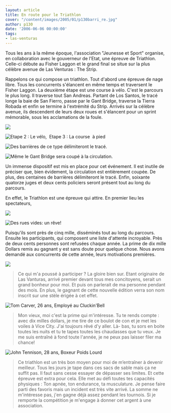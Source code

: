 ```yaml
---
layout: article
title: En route pour le Triathlon
cover: "/content/images/2005/01/p130barri_re.jpg"
author: p130
date: '2006-06-06 00:00:00'
tags:
- las-venturas
---
```


Tous les ans à la même époque, l'association "Jeunesse et Sport" organise, en collaboration avec le gouverneur de l'Etat, une épreuve de Triathlon. Celle-ci débute au Fisher Laggon et le grand final se situe sur la plus célèbre avenue de Las Venturas :&nbsp;The Strip.

Rappelons ce qui compose un triathlon. Tout d'abord une épreuve de nage libre. Tous les concurrents&nbsp;s'élancent en même temps et traversent le Fisher Laggon. La deuxième étape est une course&nbsp;à vélo.&nbsp;C'est le parcours le plus long. Il traverse tout San Andreas. Partant de Los&nbsp;Santos, le tracé longe la&nbsp;baie de San&nbsp;Fierro, passe par le Gant Bridge, traverse la Tierra Robada et enfin se termine à l'extrémité du Strip. Arrivés sur la célèbre avenue, ils descendent de leurs deux roues et s'élancent pour un sprint mémorable, sous les acclamations de la foule.

![](  /content/images/2005/01/p130v_lo.jpg)

![Etape 2 : Le vélo,  Etape 3 : La course  à pied](  /content/images/2005/01/p130apied.jpg)

![Des barrières de ce type délimiteront le tracé.](  /content/images/2005/01/p130barri_re.jpg)

![Même le Gant Bridge sera coupé à la circulation.](  /content/images/2005/01/sansvoiture3.jpg)

Un immense dispositif est mis en place pour cet événement. Il est inutile de préciser que, bien évidement, la circulation est entièrement coupée. De plus, des centaines de barrières délimiteront le tracé. Enfin, soixante quatorze juges et deux cents policiers seront présent tout au long du parcours.

En effet, le Triathlon est une épreuve qui attire. En premier lieu les spectateurs,

![](  /content/images/2005/01/sansvoiture.jpg)

![Des rues vides: un rêve!](  /content/images/2005/01/sansvoiture2.jpg)

Puisqu'ils sont près de cinq mille, disséminés tout au long du parcours. Ensuite les participants, qui composent une liste d'attente incroyable. Près de deux cents personnes sont refusées chaque année. La prime de dix mille Dollars remis au gagnant y est sans doute pour quelque chose. Nous avons demandé aux concurrents de cette année, leurs&nbsp;motivations premières.

![](  /content/images/2005/01/p130elvis.jpg)

> Ce qui m'a poussé à participer ? La gloire bien sur. Etant originaire de Las Vanturas, arrivé premier devant tous mes concitoyens, serait un grand bonheur pour moi. Et puis on parlerait de ma personne pendant des mois. En plus, le gagnant de cette nouvelle édition verra son nom inscrit sur une stèle érigée à cet effet.

![Tom Carver, 26 ans, Employé au Cluckin'Bell](  /content/images/2005/01/p130bell.jpg)

> Mon vieux, moi c'est la prime qui m'intéresse. Tu te rends compte : avec dix milles dollars, je me tire de ce boulot de con et je met les voiles à Vice City. J'ai toujours rêvé d'y aller. Là- bas, tu sors en boite toutes les nuits et tu te tapes toutes les chaudasses que tu veux. Je me suis entraîné à fond toute l'année, je ne peux pas laisser filer ma chance!

![John Tennison, 28 ans, Boxeur Poids Lourd](  /content/images/2005/01/p130boxeur.jpg)

> Ce triathlon est un très bon moyen pour moi de m’entraîner à devenir meilleur. Tous les jours je tape dans ces sacs de sable mais ça ne suffit pas. Il faut sans cesse essayer de dépasser ses limites. Et cette épreuve est extra pour cela. Elle met&nbsp;au défi&nbsp;toutes tes capacités physiques : Ton apnée, ton endurance, ta musculature. Je pense faire parti des favoris mais un incident est très vite arrivé. La somme ne m'intéresse pas, j'en gagne déjà assez pendant les tournois. Si je remporte la compétition je m'engage à donner cet argent à une association.

<!--kg-card-end: markdown-->

